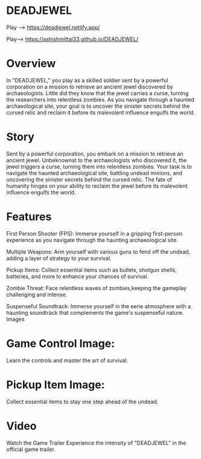 # DEADJEWEL
Play --> https://deadjewel.netlify.app/

Play--> https://ashishmittal33.github.io/DEADJEWEL/

# Overview

In "DEADJEWEL," you play as a skilled soldier sent by a powerful corporation on a mission to retrieve an ancient jewel discovered by archaeologists. Little did they know that the jewel carries a curse, turning the researchers into relentless zombies. As you navigate through a haunted archaeological site, your goal is to uncover the sinister secrets behind the cursed relic and reclaim it before its malevolent influence engulfs the world.

# Story
Sent by a powerful corporation, you embark on a mission to retrieve an ancient jewel. Unbeknownst to the archaeologists who discovered it, the jewel triggers a curse, turning them into relentless zombies. Your task is to navigate the haunted archaeological site, battling undead minions, and uncovering the sinister secrets behind the cursed relic. The fate of humanity hinges on your ability to reclaim the jewel before its malevolent influence engulfs the world.

# Features
First Person Shooter (FPS): Immerse yourself in a gripping first-person experience as you navigate through the haunting archaeological site.

Multiple Weapons: Arm yourself with various guns to fend off the undead, adding a layer of strategy to your survival.

Pickup Items: Collect essential items such as bullets, shotgun shells, batteries, and more to enhance your chances of survival.

Zombie Threat: Face relentless waves of zombies,keeping the gameplay challenging and intense.

Suspenseful Soundtrack: Immerse yourself in the eerie atmosphere with a haunting soundtrack that complements the game's suspenseful nature.
Images

# Game Control Image: 
Learn the controls and master the art of survival.


# Pickup Item Image: 
Collect essential items to stay one step ahead of the undead.


# Video
Watch the Game Trailer
Experience the intensity of "DEADJEWEL" in the official game trailer.
